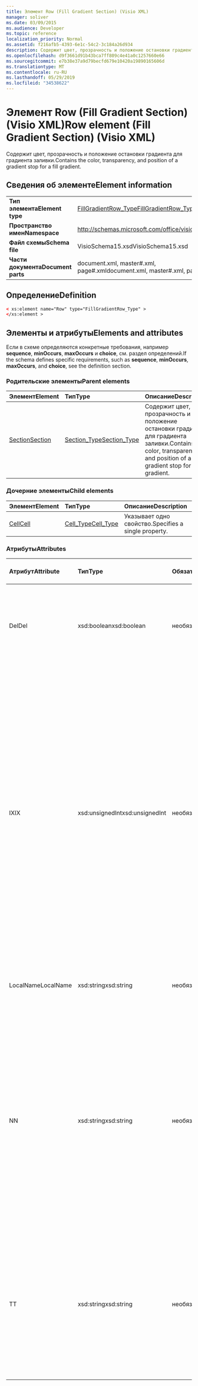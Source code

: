 ```yaml
---
title: Элемент Row (Fill Gradient Section) (Visio XML)
manager: soliver
ms.date: 03/09/2015
ms.audience: Developer
ms.topic: reference
localization_priority: Normal
ms.assetid: f216afb5-4393-6e1c-54c2-3c184a26d934
description: Содержит цвет, прозрачность и положение остановки градиента для градиента заливки.
ms.openlocfilehash: d9f3661d91b43bca7ff809c4e41a0c1257660e66
ms.sourcegitcommit: e7b38e37a9d79becfd679e10420a19890165606d
ms.translationtype: MT
ms.contentlocale: ru-RU
ms.lasthandoff: 05/29/2019
ms.locfileid: "34538622"
---
```

# <a name="row-element-fill-gradient-section-visio-xml"></a><span data-ttu-id="c65ed-103">Элемент Row (Fill Gradient Section) (Visio XML)</span><span class="sxs-lookup"><span data-stu-id="c65ed-103">Row element (Fill Gradient Section) (Visio XML)</span></span>

<span data-ttu-id="c65ed-104">Содержит цвет, прозрачность и положение остановки градиента для градиента заливки.</span><span class="sxs-lookup"><span data-stu-id="c65ed-104">Contains the color, transparency, and position of a gradient stop for a fill gradient.</span></span>
  
## <a name="element-information"></a><span data-ttu-id="c65ed-105">Сведения об элементе</span><span class="sxs-lookup"><span data-stu-id="c65ed-105">Element information</span></span>

|||
|:-----|:-----|
|<span data-ttu-id="c65ed-106">**Тип элемента**</span><span class="sxs-lookup"><span data-stu-id="c65ed-106">**Element type**</span></span> <br/> |[<span data-ttu-id="c65ed-107">FillGradientRow_Type</span><span class="sxs-lookup"><span data-stu-id="c65ed-107">FillGradientRow_Type</span></span>](fillgradientrow_type-complextypevisio-xml.md) <br/> |
|<span data-ttu-id="c65ed-108">**Пространство имен**</span><span class="sxs-lookup"><span data-stu-id="c65ed-108">**Namespace**</span></span> <br/> |http://schemas.microsoft.com/office/visio/2012/main  <br/> |
|<span data-ttu-id="c65ed-109">**Файл схемы**</span><span class="sxs-lookup"><span data-stu-id="c65ed-109">**Schema file**</span></span> <br/> |<span data-ttu-id="c65ed-110">VisioSchema15.xsd</span><span class="sxs-lookup"><span data-stu-id="c65ed-110">VisioSchema15.xsd</span></span>  <br/> |
|<span data-ttu-id="c65ed-111">**Части документа**</span><span class="sxs-lookup"><span data-stu-id="c65ed-111">**Document parts**</span></span> <br/> |<span data-ttu-id="c65ed-112">document.xml, master#.xml, page#.xml</span><span class="sxs-lookup"><span data-stu-id="c65ed-112">document.xml, master#.xml, page#.xml</span></span>  <br/> |
   
## <a name="definition"></a><span data-ttu-id="c65ed-113">Определение</span><span class="sxs-lookup"><span data-stu-id="c65ed-113">Definition</span></span>

```XML
< xs:element name="Row" type="FillGradientRow_Type" >
</xs:element >
```

## <a name="elements-and-attributes"></a><span data-ttu-id="c65ed-114">Элементы и атрибуты</span><span class="sxs-lookup"><span data-stu-id="c65ed-114">Elements and attributes</span></span>

<span data-ttu-id="c65ed-115">Если в схеме определяются конкретные требования, например **sequence**, **minOccurs**, **maxOccurs** и **choice**, см. раздел определений.</span><span class="sxs-lookup"><span data-stu-id="c65ed-115">If the schema defines specific requirements, such as **sequence**, **minOccurs**, **maxOccurs**, and **choice**, see the definition section.</span></span> 
  
### <a name="parent-elements"></a><span data-ttu-id="c65ed-116">Родительские элементы</span><span class="sxs-lookup"><span data-stu-id="c65ed-116">Parent elements</span></span>

|<span data-ttu-id="c65ed-117">**Элемент**</span><span class="sxs-lookup"><span data-stu-id="c65ed-117">**Element**</span></span>|<span data-ttu-id="c65ed-118">**Тип**</span><span class="sxs-lookup"><span data-stu-id="c65ed-118">**Type**</span></span>|<span data-ttu-id="c65ed-119">**Описание**</span><span class="sxs-lookup"><span data-stu-id="c65ed-119">**Description**</span></span>|
|:-----|:-----|:-----|
|[<span data-ttu-id="c65ed-120">Section</span><span class="sxs-lookup"><span data-stu-id="c65ed-120">Section</span></span>](section-element-sheet_type-complextypevisio-xml.md) <br/> |[<span data-ttu-id="c65ed-121">Section_Type</span><span class="sxs-lookup"><span data-stu-id="c65ed-121">Section_Type</span></span>](section_type-complextypevisio-xml.md) <br/> |<span data-ttu-id="c65ed-122">Содержит цвет, прозрачность и положение остановки градиента для градиента заливки.</span><span class="sxs-lookup"><span data-stu-id="c65ed-122">Contains the color, transparency, and position of a gradient stop for a fill gradient.</span></span>  <br/> |
   
### <a name="child-elements"></a><span data-ttu-id="c65ed-123">Дочерние элементы</span><span class="sxs-lookup"><span data-stu-id="c65ed-123">Child elements</span></span>

|<span data-ttu-id="c65ed-124">**Элемент**</span><span class="sxs-lookup"><span data-stu-id="c65ed-124">**Element**</span></span>|<span data-ttu-id="c65ed-125">**Тип**</span><span class="sxs-lookup"><span data-stu-id="c65ed-125">**Type**</span></span>|<span data-ttu-id="c65ed-126">**Описание**</span><span class="sxs-lookup"><span data-stu-id="c65ed-126">**Description**</span></span>|
|:-----|:-----|:-----|
|[<span data-ttu-id="c65ed-127">Cell</span><span class="sxs-lookup"><span data-stu-id="c65ed-127">Cell</span></span>](cell-element-fill-gradient-sectionvisio-xml.md) <br/> |[<span data-ttu-id="c65ed-128">Cell_Type</span><span class="sxs-lookup"><span data-stu-id="c65ed-128">Cell_Type</span></span>](cell_type-complextypevisio-xml.md) <br/> |<span data-ttu-id="c65ed-129">Указывает одно свойство.</span><span class="sxs-lookup"><span data-stu-id="c65ed-129">Specifies a single property.</span></span>  <br/> |
   
### <a name="attributes"></a><span data-ttu-id="c65ed-130">Атрибуты</span><span class="sxs-lookup"><span data-stu-id="c65ed-130">Attributes</span></span>

|<span data-ttu-id="c65ed-131">**Атрибут**</span><span class="sxs-lookup"><span data-stu-id="c65ed-131">**Attribute**</span></span>|<span data-ttu-id="c65ed-132">**Тип**</span><span class="sxs-lookup"><span data-stu-id="c65ed-132">**Type**</span></span>|<span data-ttu-id="c65ed-133">**Обязательный**</span><span class="sxs-lookup"><span data-stu-id="c65ed-133">**Required**</span></span>|<span data-ttu-id="c65ed-134">**Описание**</span><span class="sxs-lookup"><span data-stu-id="c65ed-134">**Description**</span></span>|<span data-ttu-id="c65ed-135">**Возможные значения**</span><span class="sxs-lookup"><span data-stu-id="c65ed-135">**Possible values**</span></span>|
|:-----|:-----|:-----|:-----|:-----|
|<span data-ttu-id="c65ed-136">Del</span><span class="sxs-lookup"><span data-stu-id="c65ed-136">Del</span></span>  <br/> |<span data-ttu-id="c65ed-137">xsd:boolean</span><span class="sxs-lookup"><span data-stu-id="c65ed-137">xsd:boolean</span></span>  <br/> |<span data-ttu-id="c65ed-138">необязательный</span><span class="sxs-lookup"><span data-stu-id="c65ed-138">optional</span></span>  <br/> |<span data-ttu-id="c65ed-139">Указывает, была ли удалена строка, которая в противном случае наследуется от этаго фигуры.</span><span class="sxs-lookup"><span data-stu-id="c65ed-139">Specifies whether a row that would otherwise be inherited from a master shape has been deleted.</span></span>  <br/> |<span data-ttu-id="c65ed-140">Значения типа xsd:boolean.</span><span class="sxs-lookup"><span data-stu-id="c65ed-140">Values of the xsd:boolean type.</span></span>  <br/> |
|<span data-ttu-id="c65ed-141">IX</span><span class="sxs-lookup"><span data-stu-id="c65ed-141">IX</span></span>  <br/> |<span data-ttu-id="c65ed-142">xsd:unsignedInt</span><span class="sxs-lookup"><span data-stu-id="c65ed-142">xsd:unsignedInt</span></span>  <br/> |<span data-ttu-id="c65ed-143">необязательный</span><span class="sxs-lookup"><span data-stu-id="c65ed-143">optional</span></span>  <br/> |<span data-ttu-id="c65ed-144">Указывает идентификатор строки, основанный на одном.</span><span class="sxs-lookup"><span data-stu-id="c65ed-144">Specifies the one-based identifier for the row.</span></span> <span data-ttu-id="c65ed-145">Оно должно быть неподдерживаемо и больше других идентификаторов в том же разделе. Атрибут IX используется только для разделов Character, Connection, Field, FillGradient, Geometry, Layer, LineGradient, Paragraph, Reviewer, Scratch и Tabs.</span><span class="sxs-lookup"><span data-stu-id="c65ed-145">It should be unqiue and greater than other identifiers in the same section.The IX attribute is only used for the Character, Connection, Field, FillGradient, Geometry, Layer, LineGradient, Paragraph, Reviewer, Scratch, and Tabs sections.</span></span> <span data-ttu-id="c65ed-146">Строка может иметь только один из атрибутов IX или N.</span><span class="sxs-lookup"><span data-stu-id="c65ed-146">A row can only have one of the IX or N attributes.</span></span>  <br/> |<span data-ttu-id="c65ed-147">Значения типа xsd:unsignedInt.</span><span class="sxs-lookup"><span data-stu-id="c65ed-147">Values of the xsd:unsignedInt type.</span></span>  <br/> |
|<span data-ttu-id="c65ed-148">LocalName</span><span class="sxs-lookup"><span data-stu-id="c65ed-148">LocalName</span></span>  <br/> |<span data-ttu-id="c65ed-149">xsd:string</span><span class="sxs-lookup"><span data-stu-id="c65ed-149">xsd:string</span></span>  <br/> |<span data-ttu-id="c65ed-150">необязательный</span><span class="sxs-lookup"><span data-stu-id="c65ed-150">optional</span></span>  <br/> |<span data-ttu-id="c65ed-151">Указывает уникальное зависимое от языка имя строки.</span><span class="sxs-lookup"><span data-stu-id="c65ed-151">Specifies the unique language-dependent name of the row.</span></span>  <br/> |<span data-ttu-id="c65ed-152">Значения типа xsd:string.</span><span class="sxs-lookup"><span data-stu-id="c65ed-152">Values of the xsd:string type.</span></span>  <br/> |
|<span data-ttu-id="c65ed-153">N</span><span class="sxs-lookup"><span data-stu-id="c65ed-153">N</span></span>  <br/> |<span data-ttu-id="c65ed-154">xsd:string</span><span class="sxs-lookup"><span data-stu-id="c65ed-154">xsd:string</span></span>  <br/> |<span data-ttu-id="c65ed-155">необязательный</span><span class="sxs-lookup"><span data-stu-id="c65ed-155">optional</span></span>  <br/> |<span data-ttu-id="c65ed-156">Указывает уникальное независимое от языка имя строки. Атрибут N используется только для разделов "Пользователь", "Свойство", "Действия", "Управление", "Подключение", "Гиперссылка" и "ActionTag".</span><span class="sxs-lookup"><span data-stu-id="c65ed-156">Specifies the unique language-independent name of the row.The N attribute is only used for the User, Property, Actions, Control, Connection, Hyperlink, and ActionTag sections.</span></span> <span data-ttu-id="c65ed-157">Строка может иметь только один из атрибутов IX или N.</span><span class="sxs-lookup"><span data-stu-id="c65ed-157">A row can only have one of the IX or N attributes.</span></span>  <br/> |<span data-ttu-id="c65ed-158">Значения типа xsd:string.</span><span class="sxs-lookup"><span data-stu-id="c65ed-158">Values of the xsd:string type.</span></span>  <br/> |
|<span data-ttu-id="c65ed-159">T</span><span class="sxs-lookup"><span data-stu-id="c65ed-159">T</span></span>  <br/> |<span data-ttu-id="c65ed-160">xsd:string</span><span class="sxs-lookup"><span data-stu-id="c65ed-160">xsd:string</span></span>  <br/> |<span data-ttu-id="c65ed-161">необязательный</span><span class="sxs-lookup"><span data-stu-id="c65ed-161">optional</span></span>  <br/> |<span data-ttu-id="c65ed-162">Указывает тип геометрического пути, представленного строкой и используемого при визуализации геометрии.</span><span class="sxs-lookup"><span data-stu-id="c65ed-162">Specifies the type of the geometric path represented by the row and used in geometry visualization.</span></span> <span data-ttu-id="c65ed-163">Атрибут T используется только для раздела "Геометрия".</span><span class="sxs-lookup"><span data-stu-id="c65ed-163">The T attribute is only used for the Geometry section.</span></span>  <br/> |<span data-ttu-id="c65ed-164">Значения типа xsd:string.</span><span class="sxs-lookup"><span data-stu-id="c65ed-164">Values of the xsd:string type.</span></span>  <br/> |
   

